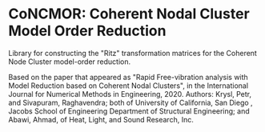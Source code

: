 # CoNCMOR: Coherent Nodal Cluster Model Order Reduction

Library for constructing the "Ritz" transformation matrices for the Coherent Node Cluster model-order reduction.

Based on the paper that appeared as "Rapid Free-vibration analysis with Model
Reduction based on Coherent Nodal Clusters", in the International Journal for
Numerical Methods in Engineering, 2020. Authors: Krysl, Petr, and Sivapuram,
Raghavendra; both of University of California, San Diego , Jacobs School of
Engineering Department of Structural Engineering; and Abawi, Ahmad, of Heat,
Light, and Sound Research, Inc.
